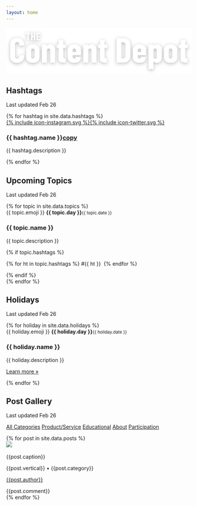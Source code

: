 ```yaml
---
layout: home
---
```




<p style="margin: 16px 0 0 0;"><img class="page-logo" src="/assets/images/logo.svg" /></p>

<div class="tileWrapper" id="hashtags">
  <div class="tile">
    <div class="tile-heading">
      <h2 class="tile-title">Hashtags</h2>
      <p class="tile-lastUpdated">Last updated Feb 26</p>
    </div>
    <div class="tile-body">
      {% for hashtag in site.data.hashtags %}
        <div class="tile-item tile-item--hashtag">
          <span class="tile-socialLinks"><a href="https://www.instagram.com/explore/tags/{{hashtag.name}}/" target="_blank">{% include icon-instagram.svg %}</a><a href="https://twitter.com/search?q=%23{{hashtag.name}}" target="_blank">{% include icon-twitter.svg %}</a></span>
          <h3>{{ hashtag.name }}<a data-hashtag="#{{ hashtag.name }}" class="copy-button copy-hashtag" href="#">copy</a></h3>
          <p>{{ hashtag.description }}</p>
        </div>
      {% endfor %}
    </div>
  </div>
</div>






<div class="tileWrapper" id="topics">
  <div class="tile">
    <div class="tile-heading">
      <h2 class="tile-title">Upcoming Topics</h2>
      <p class="tile-lastUpdated">Last updated Feb 26</p>
    </div>
    <div class="tile-body">
      {% for topic in site.data.topics %}
        <div class="tile-item tile-item--topic">
          <span class="tile-emoji">{{ topic.emoji }}</span>
          <span class="tile-date"><strong>{{ topic.day }}</strong><small>{{ topic.date }}</small></span>
          <h3>{{ topic.name }}</h3>
          <p>{{ topic.description }}</p>
          {% if topic.hashtags %}
            <p class="tile-item--footer">
            {% for ht in topic.hashtags %}
              #{{ ht }}&nbsp;
            {% endfor %}
            </p>
          {% endif %}
        </div>
      {% endfor %}
    </div>
  </div>
</div>

<div class="tileWrapper" id="holidays">
  <div class="tile">
    <div class="tile-heading">
      <h2 class="tile-title">Holidays</h2>
      <p class="tile-lastUpdated">Last updated Feb 26</p>
    </div>
    <div class="tile-body">
    {% for holiday in site.data.holidays %}
      <div class="tile-item tile-item--topic">
        <span class="tile-emoji">{{ holiday.emoji }}</span>
        <span class="tile-date"><strong>{{ holiday.day }}</strong><small>{{ holiday.date }}</small></span>
        <h3>{{ holiday.name }}</h3>
        <p>{{ holiday.description }}</p>
        <p class="tile-item--link"><a href="{{ holiday.url }}" target="_blank">Learn more »</a></p>
      </div>
    {% endfor %}
    </div>
  </div>
</div>









<div class="tileWrapper" id="posts">
  <div class="tile">
    <div class="tile-heading">
      <h2 class="tile-title">Post Gallery</h2>
      <p class="tile-lastUpdated">Last updated Feb 26</p>
      <p class="tile-post-filters filter-item-wrapper filter-links--category">
        <a class="filter-item filter-item--all filter-item--active" data-filterName="All Categories" href="">All Categories</a>
        <a class="filter-item" data-filterName="Product/Service" href="">Product/Service</a>
        <a class="filter-item" data-filterName="Educational" href="">Educational</a>
        <a class="filter-item" data-filterName="About the Business" href="">About</a>
        <a class="filter-item" data-filterName="Audience Participation" href="">Participation</a>
      </p>
    </div>
    <div class="tile-body filter-items--category">
      {% for post in site.data.posts %}
        <div class="tile-item tile-item--post clearfix" data-category="{{post.category}}">
          <div class="tile-item--post-image">
            <a target="_blank" href="https://passport.mainstreethub.com/location/{{post.location}}"><img src="{{post.media}}?width=150" /></a>
          </div>
          <div class="tile-item--post-text">
            <p class="tile-postCaption">{{post.caption}}</p>
            <p class="tile-postMeta" style="background-image: url(/assets/images/icon-tag.svg);">{{post.vertical}} • {{post.category}}</p>
            <p class="tile-postMeta" style="background-image: url(/assets/images/icon-author.svg);"><a target="_blank"  href="{{post.passport_link}}">{{post.author}}</a></p>
            <div class="tile-item--post-comment">{{post.comment}}</div>
          </div>
        </div>
      {% endfor %}
    </div>
  </div>
</div>

<br /><br /><br /><br /><br />
